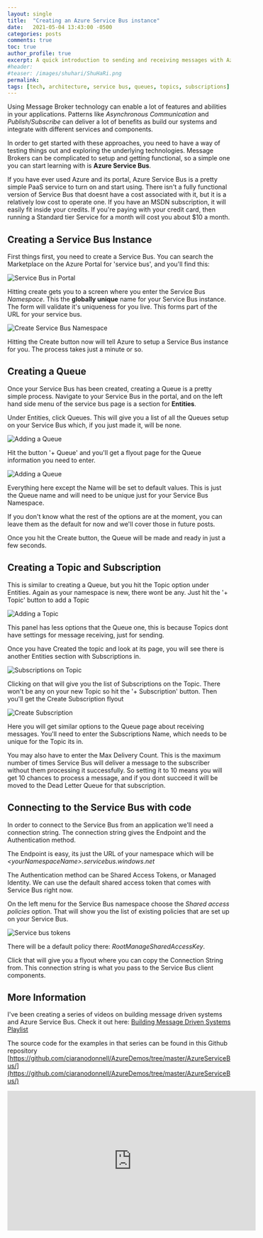 ```yaml
---
layout: single
title:  "Creating an Azure Service Bus instance"
date:   2021-05-04 13:43:00 -0500
categories: posts
comments: true
toc: true
author_profile: true
excerpt: A quick introduction to sending and receiving messages with Azure Service Bus .
#header:
#teaser: /images/shuhari/ShuHaRi.png
permalink: 
tags: [tech, architecture, service bus, queues, topics, subscriptions]
---
```


Using Message Broker technology can enable a lot of features and abilities in your applications. 
Patterns like *Asynchronous Communication* and  *Publish/Subscribe* can deliver a lot of benefits as build our systems and integrate with different services and components. 

In order to get started with these approaches, you need to have a way of testing things out and exploring the underlying technologies. 
Message Brokers can be complicated to setup and getting functional, so a simple one you can start learning with is **Azure Service Bus**.

If you have ever used Azure and its portal, Azure Service Bus is a pretty simple PaaS service to turn on and start using. 
There isn't a fully functional version of Service Bus that doesnt have a cost associated with it, but it is a relatively low cost to operate one.
If you have an MSDN subscription, it will easily fit inside your credits. 
If you're paying with your credit card, then running a Standard tier  Service for a month will cost you about $10 a month.

## Creating a Service Bus Instance

First things first, you need to create a Service Bus. 
You can search the Marketplace on the Azure Portal for 'service bus', and you'll find this:

![Service Bus in Portal](/images/servicebus/service-bus-in-portal.png)

Hitting create gets you to a screen where you enter the Service Bus *Namespace*.
This the **globally unique** name for your Service Bus instance.
The form will validate it's uniqueness for you live.
This forms part of the URL for your service bus.

![Create Service Bus Namespace](/images/servicebus/create-namespace.png)

Hitting the Create button now will tell Azure to setup a  Service Bus instance for you. The process takes just a minute or so.

## Creating a Queue

Once your Service Bus has been created, creating a Queue is a pretty simple process. 
Navigate to your Service Bus in the portal, and on the left hand side menu of the service bus page is a section for **Entities**.

Under Entities, click Queues. This will give you a list of all the Queues setup on your Service Bus which, if you just made it, will be none.

![Adding a Queue](/images/servicebus/queues-add-new.png)


Hit the button '+ Queue' and you'll get a flyout page for the Queue information you need to enter.

![Adding a Queue](/images/servicebus/create-queue-flyout.png)

Everything here except the Name will be set to default values. 
This is just the Queue name and will need to be unique just for your Service Bus Namespace.

If you don't know what the rest of the options are at the moment, you can leave them as the default for now and we'll cover those in future posts.

Once you hit the Create button, the Queue will be made and ready in just a few seconds.

## Creating a Topic and Subscription

This is similar to creating a Queue, but you hit the Topic option under Entities. Again as your namespace is new, there wont be any.
Just hit the '+ Topic' button to add a Topic

![Adding a Topic](/images/servicebus/create-topic-flyout.png)

This panel has less options that the Queue one, this is because Topics dont have settings for message receiving, just for sending. 

Once you have Created the topic and look at its page, you will see there is another Entities section with Subscriptions in. 


![Subscriptions on Topic](/images/servicebus/topic-subscription-list-add-new.png)

Clicking on that will give you the list of Subscriptions on the Topic. There won't be any on your new Topic so hit the '+ Subscription' button. Then you'll get the Create Subscription flyout

![Create Subscription](/images/servicebus/create-subscription-page.png)

Here you will get similar options to the Queue page about receiving messages. You'll need to enter the Subscriptions Name, which needs to be unique for the Topic its in.

You may also have to enter the Max Delivery Count. This is the maximum number of times Service Bus will deliver a message to the subscriber without them processing it successfully. So setting it to 10 means you will get 10 chances to process a message, and if you dont succeed it will be moved to the Dead Letter Queue for that subscription.

## Connecting to the Service Bus with code

In order to connect to the Service Bus from an application we'll need a connection string. The connection string gives the Endpoint and the Authentication method. 

The Endpoint is easy, its just the URL of your namespace which will be *&lt;yourNamespaceName&gt;.servicebus.windows.net*

The Authentication method can be Shared Access Tokens, or Managed Identity. We can use the default shared access token that comes with Service Bus right now. 

On the left menu for the Service Bus namespace choose the *Shared access policies* option.
That will show you the list of existing policies that are set up on your Service Bus.

![Service bus tokens](/images/servicebus/shared-access-tokens.png)

There will be a default policy there: *RootManageSharedAccessKey*. 

Click that will give you a flyout where you can copy the Connection String from.
This connection string is what you pass to the Service Bus client components.


## More Information

I've been creating a series of videos on building message driven systems and Azure Service Bus. Check it out here:
[Building Message Driven Systems Playlist](https://www.youtube.com/watch?v=57Qr9tk6Uxc&list=PLj1Z4NiDbwIOkkPvM2HFbMMPb9Lr1B_Oj)

The source code for the examples in that series can be found in this Github repository [https://github.com/ciaranodonnell/AzureDemos/tree/master/AzureServiceBus/](https://github.com/ciaranodonnell/AzureDemos/tree/master/AzureServiceBus/)

<iframe width="560" height="315" src="https://www.youtube.com/embed/t1u8u7VgKWc" title="YouTube video player" frameborder="0" allow="accelerometer; autoplay; clipboard-write; encrypted-media; gyroscope; picture-in-picture" allowfullscreen></iframe>